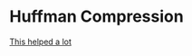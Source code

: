 # Huffman Compression

[This helped a lot](https://www.geeksforgeeks.org/greedy-algorithms-set-3-huffman-coding/ "basically copied it")
